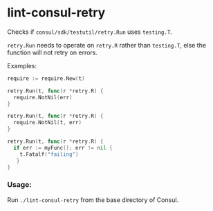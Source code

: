 # lint-consul-retry
Checks if `consul/sdk/testutil/retry.Run` uses `testing.T`.

`retry.Run` needs to operate on `retry.R` rather than `testing.T`, else the function will not retry on errors.

Examples:

```go
require := require.New(t)

retry.Run(t, func(r *retry.R) {
  require.NotNil(err)
}
```

```go
retry.Run(t, func(r *retry.R) {
  require.NotNil(t, err)
}
```

```go
retry.Run(t, func(r *retry.R) {
  if err := myFunc(); err != nil {
    t.Fatalf("failing")
   }
}
```

### Usage:
Run `./lint-consul-retry` from the base directory of Consul.

